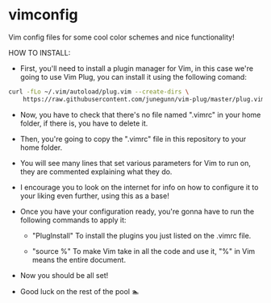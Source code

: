 # vimconfig
Vim config files for some cool color schemes and nice functionality!

HOW TO INSTALL:

- First, you'll need to install a plugin manager for Vim, in this case we're going to use Vim Plug, you can install it using the following comand:
```sh
curl -fLo ~/.vim/autoload/plug.vim --create-dirs \
    https://raw.githubusercontent.com/junegunn/vim-plug/master/plug.vim
```

- Now, you have to check that there's no file named ".vimrc" in your home folder, if there is, you have to delete it.

- Then, you're going to copy the ".vimrc" file in this repository to your home folder.

- You will see many lines that set various parameters for Vim to run on, they are commented explaining what they do.

- I encourage you to look on the internet for info on how to configure it to your liking even further, using this as a base! 

- Once you have your configuration ready, you're gonna have to run the following commands to apply it:
	- "PlugInstall" To install the plugins you just listed on the .vimrc file.

	- "source %" To make Vim take in all the code and use it, "%" in Vim means the entire document.

- Now you should be all set!

- Good luck on the rest of the pool 🏊

